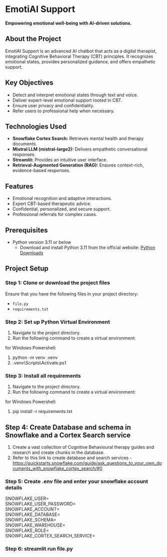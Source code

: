 # EmotiAI Support  

**Empowering emotional well-being with AI-driven solutions.**  

## About the Project  
EmotiAI Support is an advanced AI chatbot that acts as a digital therapist, integrating Cognitive Behavioral Therapy (CBT) principles. It recognizes emotional states, provides personalized guidance, and offers empathetic support.  

## Key Objectives  
- Detect and interpret emotional states through text and voice.  
- Deliver expert-level emotional support rooted in CBT.  
- Ensure user privacy and confidentiality.  
- Refer users to professional help when necessary.  

## Technologies Used  
- **Snowflake Cortex Search:** Retrieves mental health and therapy documents.  
- **Mistral LLM (mistral-large2):** Delivers empathetic conversational responses.  
- **Streamlit:** Provides an intuitive user interface.  
- **Retrieval-Augmented Generation (RAG):** Ensures context-rich, evidence-based responses.  

## Features  
- Emotional recognition and adaptive interactions.  
- Expert CBT-based therapeutic advice.  
- Confidential, personalized, and secure support.  
- Professional referrals for complex cases.  

## Prerequisites

- Python version 3.11 or below
  - Download and install Python 3.11 from the official website: [Python Downloads](https://www.python.org/downloads/)
  
## Project Setup

### Step 1: Clone or download the project files

Ensure that you have the following files in your project directory:
- `file.py`
- `requirements.txt`

### Step 2: Set up Python Virtual Environment

1. Navigate to the project directory.
2. Run the following command to create a virtual environment:

for Windows Powershell:
   1) python -m venv .venv 
   2) .venv\Scripts\Activate.ps1

### Step 3: Install all requirements

1. Navigate to the project directory.
2. Run the following command to create a virtual environment:

for Windows Powershell:
   1) pip install -r requirements.txt

## Step 4: Create Database and schema in Snowflake and a Cortex Search service

1. Create a vast collection of Cognitive Behavioural therapy guides and research and create chunks in the database.
2. Refer to this link to create database and search services - https://quickstarts.snowflake.com/guide/ask_questions_to_your_own_documents_with_snowflake_cortex_search/#0

### Step 5: Create .env file and enter your snowflake account details
SNOWFLAKE_USER=<br>
SNOWFLAKE_USER_PASSWORD=<br>
SNOWFLAKE_ACCOUNT=<br>
SNOWFLAKE_DATABASE=<br>
SNOWFLAKE_SCHEMA=<br>
SNOWFLAKE_WAREHOUSE=<br>
SNOWFLAKE_ROLE=<br>
SNOWFLAKE_CORTEX_SEARCH_SERVICE=<br>

### Step 6: streamlit run file.py


